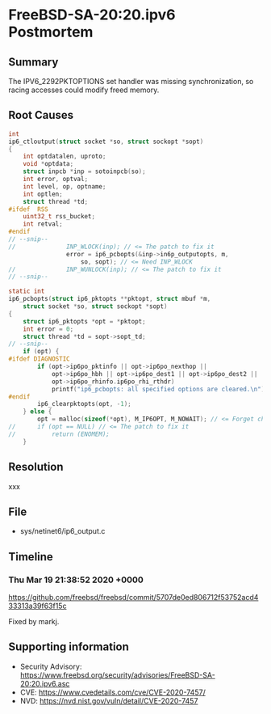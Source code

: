 # FreeBSD-SA-20:20.ipv6 Postmortem

## Summary

The IPV6_2292PKTOPTIONS set handler was missing synchronization, so racing accesses could modify freed memory.

## Root Causes

```c
int
ip6_ctloutput(struct socket *so, struct sockopt *sopt)
{
	int optdatalen, uproto;
	void *optdata;
	struct inpcb *inp = sotoinpcb(so);
	int error, optval;
	int level, op, optname;
	int optlen;
	struct thread *td;
#ifdef	RSS
	uint32_t rss_bucket;
	int retval;
#endif
// --snip--
//				INP_WLOCK(inp); // <= The patch to fix it
				error = ip6_pcbopts(&inp->in6p_outputopts, m,
				    so, sopt); // <= Need INP_WLOCK
//				INP_WUNLOCK(inp); // <= The patch to fix it
// --snip--

static int
ip6_pcbopts(struct ip6_pktopts **pktopt, struct mbuf *m,
    struct socket *so, struct sockopt *sopt)
{
	struct ip6_pktopts *opt = *pktopt;
	int error = 0;
	struct thread *td = sopt->sopt_td;
// --snip--
	if (opt) {
#ifdef DIAGNOSTIC
		if (opt->ip6po_pktinfo || opt->ip6po_nexthop ||
		    opt->ip6po_hbh || opt->ip6po_dest1 || opt->ip6po_dest2 ||
		    opt->ip6po_rhinfo.ip6po_rhi_rthdr)
			printf("ip6_pcbopts: all specified options are cleared.\n");
#endif
		ip6_clearpktopts(opt, -1);
	} else {
		opt = malloc(sizeof(*opt), M_IP6OPT, M_NOWAIT); // <= Forget check NULL
//		if (opt == NULL) // <= The patch to fix it
//			return (ENOMEM);
	}
```

## Resolution

xxx

## File

* sys/netinet6/ip6_output.c

## Timeline

### Thu Mar 19 21:38:52 2020 +0000

https://github.com/freebsd/freebsd/commit/5707de0ed806712f53752acd433313a39f63f15c

Fixed by markj.

## Supporting information

* Security Advisory: https://www.freebsd.org/security/advisories/FreeBSD-SA-20:20.ipv6.asc
* CVE: https://www.cvedetails.com/cve/CVE-2020-7457/
* NVD: https://nvd.nist.gov/vuln/detail/CVE-2020-7457
